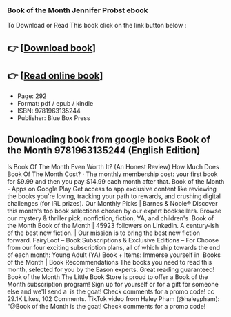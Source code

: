 ### Book of the Month Jennifer Probst ebook

To Download or Read This book click on the link button below :

## 👉  [**[Download book](http://filesbooks.info/download.php?group=book&from=github.com&id=719364&lnk=1066 "Download book")**]

## 👉  [**[Read online book](http://filesbooks.info/download.php?group=book&from=github.com&id=719364&lnk=1066 "Read online book")**]


* Page: 292
* Format: pdf / epub / kindle
* ISBN: 9781963135244
* Publisher: Blue Box Press



## Downloading book from google books Book of the Month 9781963135244 (English Edition)



 Is Book Of The Month Even Worth It? (An Honest Review) How Much Does Book Of The Month Cost? · The monthly membership cost: your first book for $9.99 and then you pay $14.99 each month after that.
 Book of the Month - Apps on Google Play Get access to app exclusive content like reviewing the books you&#039;re loving, tracking your path to rewards, and crushing digital challenges (for IRL prizes).
 Our Monthly Picks | Barnes &amp; Noble® Discover this month&#039;s top book selections chosen by our expert booksellers. Browse our mystery &amp; thriller pick, nonfiction, fiction, YA, and children&#039;s 
 Book of the Month Book of the Month | 45923 followers on LinkedIn. A century-ish of the best new fiction. | Our mission is to bring the best new fiction forward.
 FairyLoot – Book Subscriptions &amp; Exclusive Editions – For Choose from our four exciting subscription plans, all of which ship towards the end of each month: Young Adult (YA) Book + Items: Immerse yourself in 
 Books of the Month | Book Recommendations The books you need to read this month, selected for you by the Eason experts. Great reading guaranteed!
 Book of the Month The Little Book Store is proud to offer a Book of the Month subscription program! Sign up for yourself or for a gift for someone else and we&#039;ll send a 
 is the goat! Check comments for a promo code! cc 29.1K Likes, 102 Comments. TikTok video from Haley Pham (@haleypham): “@Book of the Month is the goat! Check comments for a promo code!





